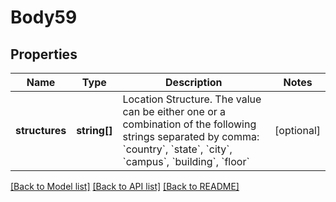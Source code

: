 # Body59

## Properties
Name | Type | Description | Notes
------------ | ------------- | ------------- | -------------
**structures** | **string[]** | Location Structure. The value can be either one or a combination of the following strings separated by comma: &#x60;country&#x60;, &#x60;state&#x60;, &#x60;city&#x60;, &#x60;campus&#x60;, &#x60;building&#x60;, &#x60;floor&#x60; | [optional] 

[[Back to Model list]](../README.md#documentation-for-models) [[Back to API list]](../README.md#documentation-for-api-endpoints) [[Back to README]](../README.md)


